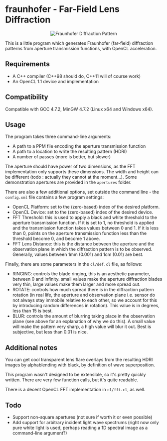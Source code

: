 fraunhofer - Far-Field Lens Diffraction
=======================================

<p align="center">
<img
src="https://raw.github.com/TomCrypto/fraunhofer/master/renders/screenshot.png"
alt="Fraunhofer Diffraction Pattern"/>
</p>

This is a little program which generates Fraunhofer (far-field) diffraction
patterns from aperture transmission functions, with OpenCL acceleration.

Requirements
------------

- A C++ compiler (C++98 should do, C++11 will of course work)
- An OpenCL 1.1 device and implementation

Compatibility
-------------

Compatible with GCC 4.7.2, MinGW 4.7.2 (Linux x64 and Windows x64).

Usage
-----

The program takes three command-line arguments:
- A path to a PPM file encoding the aperture transmission function
- A path to a location to write the resulting pattern (HDRI)
- A number of passes (more is better, but slower)

The aperture should have power of two dimensions, as the FFT implementation
only supports these dimensions. The width and height can be different (todo
: actually they cannot at the moment...). Some demonstration apertures are
provided in the `apertures` folder.

There are also a few additional options, set outside the command line - the
`config.xml` file contains a few program settings:

- OpenCL Platform: set to the (zero-based) index of the desired platform.
- OpenCL Device: set to the (zero-based) index of the desired device.
- FFT Threshold: this is used to apply a black and white threshold to the
                 aperture transmission function. If it is set to 1, no
                 threshold is applied and the transmission function
                 takes values between 0 and 1. If it is less than 0,
                 points on the aperture transmission function less
                 than the threshold become 0, and become 1 above.
- FFT Lens Distance: this is the distance between the aperture and the
                     observation plane in which the diffraction pattern
                     is to be observed. Generally, values between 1mm
                     (0.001) and 1cm (0.01) are best.

Finally, there are some parameters in the `cl/def.cl` file, as follows:
- RINGING: controls the blade ringing, this is an aesthetic parameter,
           between 0 and infinity. small values make the aperture
           diffraction blades very thin, large values make them
           larger and more spread out.
- ROTATE: controls how much spread there is in the diffraction pattern
          rotation (in real life, the aperture and observation plane i.e.
          sensor do not always stay immobile relative to each other, so
          we account for this by introducing random differences in
          rotation). This value is in degrees, less than 15 is best.
- BLUR: controls the amount of blurring taking place in the observation
        plane (see above for an explanation of why we do this). A small
        value will make the pattern very sharp, a high value will blur
        it out. Best is subjective, but less than 0.01 is nice.

Additional notes
----------------

You can get cool transparent lens flare overlays from the resulting HDRI
images by alphablending with black, by definition of wave superposition.

This program wasn't designed to be extensible, so it's pretty quickly
written. There are very few function calls, but it's quite readable.

There is a decent OpenCL FFT implementation in `cl/fft.cl`, as well.

Todo
----

- Support non-square apertures (not sure if worth it or even possible)
- Add support for arbitrary incident light wave spectrums (right now
  only pure white light is used, perhaps reading a 1D spectral image
  as a command-line argument?)
